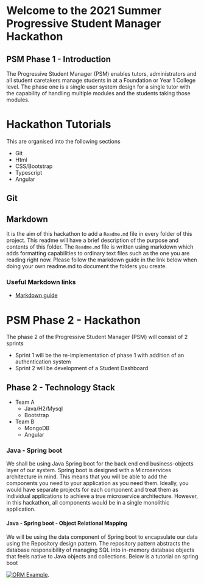 # Welcome to the 2021 Summer Progressive Student Manager Hackathon

## PSM Phase 1 - Introduction
The Progressive Student Manager (PSM) enables tutors, administrators and all student caretakers manage students in at a Foundation or Year 1 College level.  The phase one is a single user system design for a single tutor with the capability of handling multiple modules and the students taking those modules.

# Hackathon Tutorials
This are organised into the following sections
- Git
- Html
- CSS/Bootstrap
- Typescript
- Angular

## Git

## Markdown
It is the aim of this hackathon to add a `Readme.md` file in every folder of this project.  This readme will have a brief description of the purpose and contents of this folder.  The `Readme.md` file is written using markdown which adds formatting capabilities to ordinary text files such as the one you are reading right now.  Please follow the markdown guide in the link below when doing your own readme.md to document the folders you create.
### Useful Markdown links
- [Markdown guide](https://guides.github.com/features/mastering-markdown/)

# PSM Phase 2 - Hackathon
The phase 2 of the Progressive Student Manager (PSM) will consist of 2 sprints
- Sprint 1 will be the re-implementation of phase 1 with addition of an authentication system
- Sprint 2 will be development of a Student Dashboard

## Phase 2 - Technology Stack
- Team A
  - Java/H2/Mysql
  - Bootstrap
- Team B
  - MongoDB
  - Angular

### Java - Spring boot
We shall be using Java Spring boot for the back end end business-objects layer of our system.  Spring boot is designed with a Microservices architecture in mind.  This means that you will be able to add the components you need to your application as you need them.  Ideally, you would have separate projects for each component and treat them as individual applications to achieve a true microservice architecture.  However, in this hackathon, all components would be in a single monolithic application.

#### Java - Spring boot - Object Relational Mapping
We will be using the data component of Spring boot to encapsulate our data using the Repository design pattern.  The repository pattern abstracts the database responsibility of managing SQL into in-memory database objects that feels native to Java objects and collections.  Below is a tutorial on spring boot

[![ORM Example](https://img.youtube.com/vi/f5bdUjEIbrg/0.jpg)](https://www.youtube.com/watch?v=f5bdUjEIbrg).

